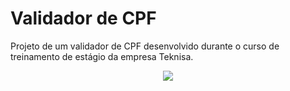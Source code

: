 # Validador de CPF

Projeto de um validador de CPF desenvolvido durante o curso de treinamento de estágio da empresa Teknisa.
<p align="center">
<img src="https://github.com/AnaLuisaSa/curso-devs-teknisa-frontend/assets/119901266/4920978a-430a-45ad-8dd3-c24371cee49a"
  </p>

